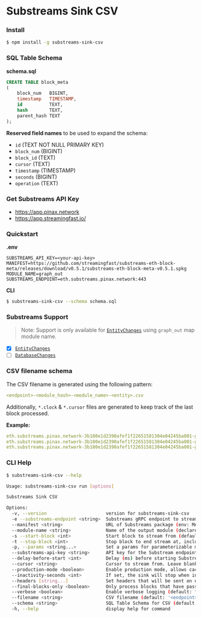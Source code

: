 # Substreams Sink CSV

### Install

```bash
$ npm install -g substreams-sink-csv
```

### SQL Table Schema
**schema.sql**
```sql
CREATE TABLE block_meta
(
    block_num   BIGINT,
    timestamp   TIMESTAMP,
    id          TEXT,
    hash        TEXT,
    parent_hash TEXT
);
```

**Reserved field names** to be used to expand the schema:

- `id` (TEXT NOT NULL PRIMARY KEY)
- `block_num` (BIGINT)
- `block_id` (TEXT)
- `cursor` (TEXT)
- `timestamp` (TIMESTAMP)
- `seconds` (BIGINT)
- `operation` (TEXT)

### Get Substreams API Key

- https://app.pinax.network
- https://app.streamingfast.io/

### Quickstart

**.env**
```env
SUBSTREAMS_API_KEY=<your-api-key>
MANIFEST=https://github.com/streamingfast/substreams-eth-block-meta/releases/download/v0.5.1/substreams-eth-block-meta-v0.5.1.spkg
MODULE_NAME=graph_out
SUBSTREAMS_ENDPOINT=eth.substreams.pinax.network:443
```
**CLI**
```bash
$ substreams-sink-csv --schema schema.sql
```

### Substreams Support

> Note: Support is only available for [`EntityChanges`](https://github.com/streamingfast/substreams-sink-entity-changes) using `graph_out` map module name.

- [x] [`EntityChanges`](https://github.com/streamingfast/substreams-sink-entity-changes)
- [ ] [`DatabaseChanges`](https://github.com/streamingfast/substreams-sink-database-changes)

### CSV filename schema

The CSV filename is generated using the following pattern:

```yml
<endpoint>-<module_hash>-<module_name>-<entity>.csv
```

Additionally, `*.clock` & `*.cursor` files are generated to keep track of the last block processed.

**Example:**

```yml
eth.substreams.pinax.network-3b180e1d2390afef1f22651581304e04245ba001-graph_out-block_meta.csv
eth.substreams.pinax.network-3b180e1d2390afef1f22651581304e04245ba001-graph_out.clock
eth.substreams.pinax.network-3b180e1d2390afef1f22651581304e04245ba001-graph_out.cursor
```

### CLI Help

```bash
$ substreams-sink-csv --help

Usage: substreams-sink-csv run [options]

Substreams Sink CSV

Options:
  -v, --version                      version for substreams-sink-csv
  -e --substreams-endpoint <string>  Substreams gRPC endpoint to stream data from (env: SUBSTREAMS_ENDPOINT)
  --manifest <string>                URL of Substreams package (env: MANIFEST)
  --module-name <string>             Name of the output module (declared in the manifest) (env: MODULE_NAME)
  -s --start-block <int>             Start block to stream from (defaults to -1, which means the initialBlock of the first module you are streaming) (default: "-1", env: START_BLOCK)
  -t --stop-block <int>              Stop block to end stream at, inclusively (env: STOP_BLOCK)
  -p, --params <string...>           Set a params for parameterizable modules. Can be specified multiple times. (ex: -p module1=valA -p module2=valX&valY) (default: [], env: PARAMS)
  --substreams-api-key <string>      API key for the Substream endpoint (env: SUBSTREAMS_API_KEY)
  --delay-before-start <int>         Delay (ms) before starting Substreams (default: 0, env: DELAY_BEFORE_START)
  --cursor <string>                  Cursor to stream from. Leave blank for no cursor
  --production-mode <boolean>        Enable production mode, allows cached Substreams data if available (default: "false", env: PRODUCTION_MODE)
  --inactivity-seconds <int>         If set, the sink will stop when inactive for over a certain amount of seconds (default: 300, env: INACTIVITY_SECONDS)
  --headers [string...]              Set headers that will be sent on every requests (ex: --headers X-HEADER=headerA) (default: {}, env: HEADERS)
  --final-blocks-only <boolean>      Only process blocks that have pass finality, to prevent any reorg and undo signal by staying further away from the chain HEAD (default: "false", env: FINAL_BLOCKS_ONLY)
  --verbose <boolean>                Enable verbose logging (default: "false", env: VERBOSE)
  --filename <string>                CSV filename (default: '<endpoint>-<module_hash>-<module_name>.csv') (env: FILENAME)
  --schema <string>                  SQL Table Schema for CSV (default: "schema.sql", env: SCHEMA)
  -h, --help                         display help for command
```